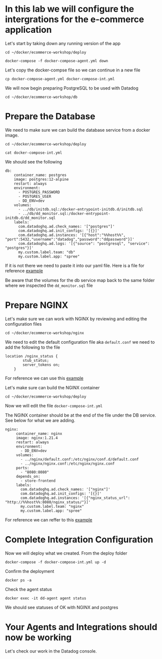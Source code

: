 # In this lab we will configure the intergrations for the e-commerce application 

Let's start by taking down any running version of the app

`cd ~/docker/ecommerce-workshop/deploy`

`docker-compose -f docker-compose-agent.yml down`

Let's copy the docker-compse file so we can continue in a new file

`cp docker-compose-agent.yml docker-compose-int.yml` 

We will now begin preparing PostgreSQL to be used with Datadog 

`cd ~/docker/ecommerce-workshop/db` 

# Prepare the Database 

We need to make sure we can build the database service from a docker image.  

`cd ~/docker/ecommerce-workshop/deploy` 

`cat docker-compose-int.yml` 

We should see the following 

```
db:
    container_name: postgres
    image: postgres:12-alpine
    restart: always
    environment:
      - POSTGRES_PASSWORD
      - POSTGRES_USER
      - DD_ENV=dev
    volumes: 
      - ../db/initdb.sql:/docker-entrypoint-initdb.d/initdb.sql
      - ../db/dd_monitor.sql:/docker-entrypoint-initdb.d/dd_monitor.sql
    labels:
      com.datadoghq.ad.check_names: '["postgres"]'
      com.datadoghq.ad.init_configs: '[{}]'
      com.datadoghq.ad.instances: '[{"host":"%%host%%", "port":5432,"username":"datadog","password":"ddpassword"}]'
      com.datadoghq.ad.logs: '[{"source": "postgresql", "service": "postgres"}]'
      my.custom.label.team: "db"
      my.custom.label.app: "spree"
```
If it is not there we need to paste it into our yaml file.  Here is a file for reference [example](https://github.com/ScottMabeDDHQ/tps-bootcamp/blob/493f9e2628a16c8bd85028f109e00360227a2f27/docker/deploy/docker-compose-instr-infra-integration.yml#L77)

Be aware that the volumes for the db service map back to the same folder where we inspected the `dd_monitor.sql` file 

# Prepare NGINX

Let's make sure we can work with NGINX by reviewing and editing the configuration files 

`cd ~/docker/ecommerce-workshop/nginx` 

We need to edit the default configuration file aka `default.conf` we need to add the following to the file 

```
location /nginx_status {
        stub_status;
        server_tokens on;
    }
```

For reference we can use this [example](https://github.com/ScottMabeDDHQ/tps-bootcamp/blob/493f9e2628a16c8bd85028f109e00360227a2f27/docker/nginx/default.conf#L11) 

Let's make sure can build the NGINX container 

`cd ~/docker/ecommerce-workshop/deploy` 

Now we will edit the file `docker-compose-int.yml` 

The NGINX container should be at the end of the file under the DB service.  See below for what we are adding.

``` 
nginx:
     container_name: nginx
     image: nginx:1.21.4
     restart: always
     environment:
       - DD_ENV=dev
     volumes:
       - ../nginx/default.conf:/etc/nginx/conf.d/default.conf
       - ../nginx/nginx.conf:/etc/nginx/nginx.conf
     ports:
       - "8080:8080"
     depends_on:
       - store-frontend
     labels:
       com.datadoghq.ad.check_names: '["nginx"]'
       com.datadoghq.ad.init_configs: '[{}]'
       com.datadoghq.ad.instances: '[{"nginx_status_url": "http://%%host%%:8080/nginx_status/"}]'
       my.custom.label.team: "nginx"
       my.custom.label.app: "spree"
```

For reference we can reffer to this [example](https://github.com/ScottMabeDDHQ/tps-bootcamp/blob/3e8f7c0563d105a512619e6bef0da4665ed9a499/docker/deploy/docker-compose-instr-infra-integration.yml#L95)

# Complete Integration Configuration 

Now we will deploy what we created. From the deploy folder

`docker-compose -f docker-compose-int.yml up -d`

Confirm the deployment 

`docker ps -a`

Check the agent status 

`docker exec -it dd-agent agent status`

We should see statuses of OK with NGINX and postgres

#  Your Agents and Integrations should now be working

Let's check our work in the Datadog console.  
